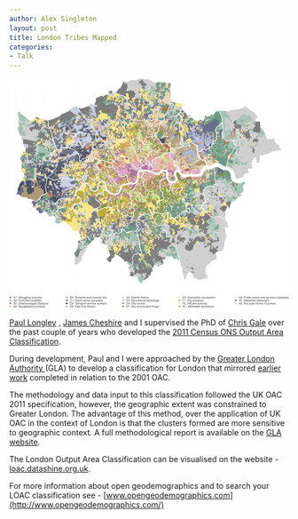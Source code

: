 ```yaml
---
author: Alex Singleton
layout: post
title: London Tribes Mapped
categories:
- Talk
---
```


<a href="http://www.opengeodemographics.com/" target="_blank">![LOAC](/public/images/LOAC.png) </a>

[Paul Longley](http://www.geog.ucl.ac.uk/about-the-department/people/academic-staff/paul-longley) , [James Cheshire](http://spatialanalysis.co.uk/) and I supervised the PhD of [Chris Gale](https://twitter.com/geogale) over the past couple of years who developed the [2011 Census ONS Output Area Classification](http://www.opengeodemographics.com/#OAC-section).

During development, Paul and I were approached by the [Greater London Authority ](https://www.london.gov.uk/mayor-assembly/mayor/publications/gla-intelligence)(GLA) to develop a classification for London that mirrored [earlier work](http://dx.doi.org/10.1007/s10109-010-0113-9) completed in relation to the 2001 OAC.

The methodology and data input to this classification followed the UK OAC 2011 specification, however, the geographic extent was constrained to Greater London. The advantage of this method, over the application of UK OAC in the context of London is that the clusters formed are more sensitive to geographic context. A full methodological report is available on the [GLA website](http://data.london.gov.uk/gla-publications/loac/).

The London Output Area Classification can be visualised on the website - [loac.datashine.org.uk](http://loac.datashine.org.uk).

For more information about open geodemographics and to search your LOAC classification see - [www.opengeodemographics.com](http://www.opengeodemographics.com/)


